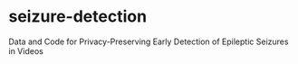 # seizure-detection
Data and Code for Privacy-Preserving Early Detection of Epileptic Seizures in Videos
